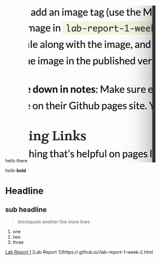 hello there
![Image](/photos/screen.png)

*hello*
**bold**
# Headline
## sub headline

> blockquote 
> another line
> more lines

1. one
2. two 
3. three 

[Lab Report 1](lab-report-1-week-2.html)
[Lab Report 1](https://<sofiegmerek>.github.io/<cse15l-lab-reports>/lab-report-1-week-2.html